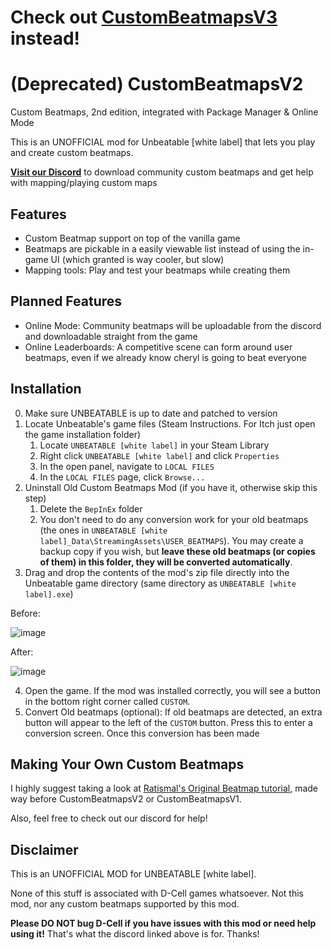 
# Check out [CustomBeatmapsV3](https://github.com/TacoDogUnbeatableThing/CustomBeatmapsV3) instead!


# (Deprecated) CustomBeatmapsV2
Custom Beatmaps, 2nd edition, integrated with Package Manager &amp; Online Mode

This is an UNOFFICIAL mod for Unbeatable \[white label\] that lets you play and create custom beatmaps.

**[Visit our Discord](https://discord.gg/XzqMhRMmhC)** to download community custom beatmaps and get help with mapping/playing custom maps

## Features

- Custom Beatmap support on top of the vanilla game
- Beatmaps are pickable in a easily viewable list instead of using the in-game UI (which granted is way cooler, but slow)
- Mapping tools: Play and test your beatmaps while creating them

## Planned Features

- Online Mode: Community beatmaps will be uploadable from the discord and downloadable straight from the game
- Online Leaderboards: A competitive scene can form around user beatmaps, even if we already know cheryl is going to beat everyone

## Installation

0) Make sure UNBEATABLE is up to date and patched to version
1) Locate Unbeatable's game files (Steam Instructions. For Itch just open the game installation folder)
    1) Locate `UNBEATABLE [white label]` in your Steam Library
    2) Right click `UNBEATABLE [white label]` and click `Properties`
    3) In the open panel, navigate to `LOCAL FILES`
    4) In the `LOCAL FILES` page, click `Browse...`
2) Uninstall Old Custom Beatmaps Mod (if you have it, otherwise skip this step)
   1) Delete the `BepInEx` folder
   2) You don't need to do any conversion work for your old beatmaps (the ones in `UNBEATABLE [white label]_Data\StreamingAssets\USER_BEATMAPS`). You may create a backup copy if you wish, but **leave these old beatmaps (or copies of them) in this folder, they will be converted automatically**.
3) Drag and drop the contents of the mod's zip file directly into the Unbeatable game directory (same directory as `UNBEATABLE [white label].exe`)

Before:

![image](https://user-images.githubusercontent.com/13367955/131234482-d9ee2a47-1f1a-4a87-96dc-1f75043595b4.png)

After:

![image](https://user-images.githubusercontent.com/13367955/131234496-4f5471c3-e668-4ff9-9457-21b675d3ef38.png)

4) Open the game. If the mod was installed correctly, you will see a button in the bottom right corner called `CUSTOM`.
5) Convert Old beatmaps (optional): If old beatmaps are detected, an extra button will appear to the left of the `CUSTOM` button. Press this to enter a conversion screen. Once this conversion has been made

## Making Your Own Custom Beatmaps

I highly suggest taking a look at [Ratismal's Original Beatmap tutorial](https://github.com/Ratismal/CustomBeats/blob/master/creation.md), made way before CustomBeatmapsV2 or CustomBeatmapsV1.

Also, feel free to check out our discord for help!


## Disclaimer

This is an UNOFFICIAL MOD for UNBEATABLE \[white label\].

None of this stuff is associated with D-Cell games whatsoever. Not this mod, nor any custom beatmaps supported by this mod.

**Please DO NOT bug D-Cell if you have issues with this mod or need help using it!** That's what the discord linked above is for. Thanks!
